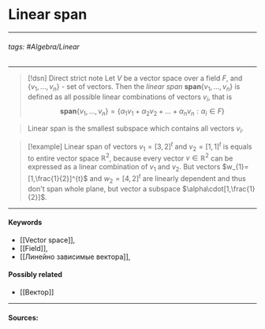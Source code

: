 # Linear span
***
###### tags: #Algebra/Linear  
***
>[!dsn] Direct strict note
>Let $V$ be a vector space over a field $F$, and $\{v_{1},\dots,v_{n}\}$ - set of vectors. Then the *linear span* $\textbf{span}\{v_{1},\dots,v_{n}\}$ is defined as all possible linear combinations of vectors $v_{i}$, that is $$\textbf{span}\{v_{1},\dots,v_{n}\}=\{\alpha_{1}v_{1}+\alpha_{2}v_{2}+\dots+\alpha_{n}v_{n}:\alpha_{i}\in F\}$$

>Linear span is the smallest subspace which contains all vectors $v_{i}$.

>[!example] 
>Linear span of vectors $v_{1}=[3,2]^{t}$ and $v_{2}=[1,1]^{t}$ is equals to entire vector space $\mathbb{R}^{2}$, because every vector $v\in\mathbb{R}^{2}$ can be expressed as a linear combination of $v_{1}$ and $v_{2}$. But vectors $w_{1}=[1,\frac{1}{2}]^{t}$ and $w_{2}=[4,2]^{t}$ are linearly dependent and thus don't span whole plane, but vector a subspace $\alpha\cdot[1,\frac{1}{2}]$.
***
#### Keywords
- [[Vector space]],
- [[Field]],
- [[Линейно зависимые вектора]],
#### Possibly related
- [[Вектор]]
***
#### Sources:
